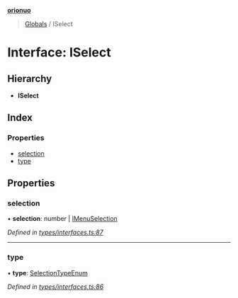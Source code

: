 **[orionuo](../README.md)**

> [Globals](../globals.md) / ISelect

# Interface: ISelect

## Hierarchy

* **ISelect**

## Index

### Properties

* [selection](iselect.md#selection)
* [type](iselect.md#type)

## Properties

### selection

•  **selection**: number \| [IMenuSelection](imenuselection.md)

*Defined in [types/interfaces.ts:87](https://github.com/msviha/orionuo/blob/2f31050/src/types/interfaces.ts#L87)*

___

### type

•  **type**: [SelectionTypeEnum](../enums/selectiontypeenum.md)

*Defined in [types/interfaces.ts:86](https://github.com/msviha/orionuo/blob/2f31050/src/types/interfaces.ts#L86)*

